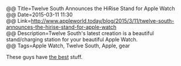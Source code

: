 @@ Title=Twelve South Announces the HiRise Stand for Apple Watch  
@@ Date=2015-03-11 11:30  
@@ Link=http://www.appleworld.today/blog/2015/3/11/twelve-south-announces-the-hirise-stand-for-apple-watch  
@@ Description=Twelve South's latest creation is a beautiful stand/charging station for your beautiful Apple Watch.    
@@ Tags=Apple Watch, Twelve South, Apple, gear  

These guys have [the best][twelvesouth] stuff.

[twelvesouth]: https://www.twelvesouth.com/product/backpack-for-imac